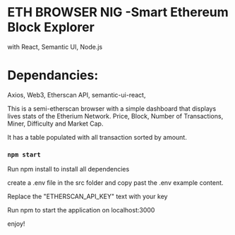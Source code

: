 # ETH BROWSER NIG -Smart Ethereum Block Explorer 
with React, Semantic UI, Node.js  


# Dependancies:
Axios, Web3, Etherscan API, semantic-ui-react,

This is a semi-etherscan browser with a simple dashboard that displays lives stats of the Etherium Network. Price, Block, Number of Transactions, Miner, Difficulty and Market Cap.

It has a table populated with all transaction sorted by amount.



### `npm start`
Run npm install to install all dependencies

create a .env file in the src folder and copy past the .env example content.

Replace the "ETHERSCAN_API_KEY" text with your key

Run npm to start the application on localhost:3000

enjoy!